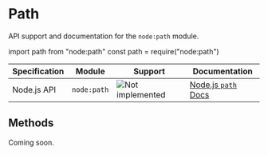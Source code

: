 # Path

API support and documentation for the `node:path` module.

<tabs>
    <tab title="ESM">
        <code-block lang="javascript">import path from "node:path"</code-block>
    </tab>
    <tab title="CJS">
        <code-block lang="javascript">const path = require("node:path")</code-block>
    </tab>
</tabs>

| Specification | Module      | Support                                                                    | Documentation                                           |
|---------------|-------------|----------------------------------------------------------------------------|---------------------------------------------------------|
| Node.js API   | `node:path` | ![Not implemented](https://img.shields.io/badge/-Not%20implemented-yellow) | [Node.js `path` Docs](https://nodejs.org/api/path.html) |

## Methods

Coming soon.
